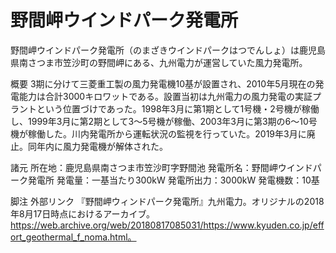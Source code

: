 # 野間岬ウインドパーク発電所

野間岬ウインドパーク発電所（のまざきウインドパークはつでんしょ）は鹿児島県南さつま市笠沙町の野間岬にある、九州電力が運営していた風力発電所。

概要
3期に分けて三菱重工製の風力発電機10基が設置され、2010年5月現在の発電能力は合計3000キロワットである。設置当初は九州電力の風力発電の実証プラントという位置づけであった。1998年3月に第1期として1号機・2号機が稼働し、1999年3月に第2期として3～5号機が稼働、2003年3月に第3期の6～10号機が稼働した。川内発電所から運転状況の監視を行っていた。2019年3月に廃止。同年内に風力発電機が解体された。

諸元
所在地：鹿児島県南さつま市笠沙町字野間池
発電所名：野間岬ウインドパーク発電所
発電量：一基当たり300kW
発電所出力：3000kW
発電機数：10基

脚注
外部リンク
『野間岬ウィンドパーク発電所』九州電力。オリジナルの2018年8月17日時点におけるアーカイブ。https://web.archive.org/web/20180817085031/https://www.kyuden.co.jp/effort_geothermal_f_noma.html。